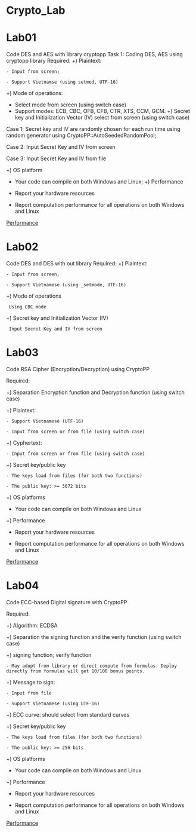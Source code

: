 # Crypto_Lab

# Lab01
Code DES and AES with library cryptopp
Task 1: Coding DES, AES using cryptopp library
Required:
+) Plaintext:  

    - Input from screen;
    
    - Support Vietnamse (using setmod, UTF-16)
    
+) Mode of operations:

  - Select mode from screen (using switch case)
  - Support modes:  ECB, CBC, OFB, CFB, CTR, XTS, CCM, GCM.
+) Secret key and Initialization Vector (IV) select from screen (using switch case)

  Case 1: Secret key and IV are randomly chosen for each run time using random generator using CryptoPP::AutoSeededRandomPool;
  
  Case 2: Input Secret Key and IV from screen
  
  Case 3: Input Secret Key and IV from file
  
 +) OS platform
  - Your code can compile on both Windows and Linux;
+) Performance

  - Report your hardware resources
  - Report computation performance for all operations on both Windows and Linux 

[Performance](Lab01/README.md)
# Lab02 

Code DES and DES with out library
Required:
+) Plaintext: 

    - Input from screen;
    
    - Support Vietnamese (using _setmode, UTF-16)
+) Mode of operations

     Using CBC mode
+) Secret key and Initialization Vector (IV)

     Input Secret Key and IV from screen

# Lab03 

Code RSA Cipher (Encryption/Decryption) using CryptoPP

Required:

+) Separation Encryption function and Decryption function (using switch case)

+) Plaintext:

    - Support Vietnamese (UTF-16)
    
    - Input from screen or from file (using switch case)
    
+) Cyphertext:

    - Input from screen or from file (using switch case)
    
+) Secret key/public key

    - The keys load from files (for both two functions)
    
    - The public key: >= 3072 bits
    
 +) OS platforms
 
  - Your code can compile on both Windows and Linux
  
+) Performance

  - Report your hardware resources
  
  - Report computation performance for all operations on both Windows and Linux 
  
  [Performance](Lab03/README.md)
  
  # Lab04
  
  Code ECC-based Digital signature with CryptoPP
  
  Required:
  
+) Algorithm: ECDSA

+) Separation the signing function and the verify function (using switch case)

+) signing function; verify function

    - May adopt from library or direct compute from formulas. Deploy directly from formulas will get 10/100 bonus points. 
    
+) Message to sign: 

    - Input from file
    
    - Support Vietnamese (using UTF-16)
    
+) ECC curve:  should select from standard curves

+) Secret key/public key

    - The keys load from files (for both two functions)
    
    - The public key: >= 256 bits
+) OS platforms

  - Your code can compile on both Windows and Linux

+) Performance

  - Report your hardware resources
  
  - Report computation performance for all operations on both Windows and Linux
  
  [Performance](Lab04/README.md)
